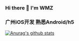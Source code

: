 ### Hi there 👋  I'm WMZ
### 广州iOS开发 熟悉Android/h5 

[![Anurag's github stats](https://github-readme-stats.vercel.app/api?username=wwmz&&theme=radical)](https://github.com/wwmz/github-readme-stats)

